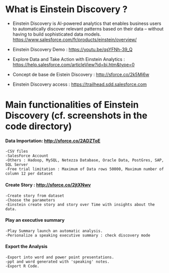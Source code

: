 # What is Einstein Discovery ? 
* Einstein Discovery is AI-powered analytics that enables business users to automatically discover relevant patterns based on their data – without having to build sophisticated data models. https://www.salesforce.com/fr/products/einstein/overview/

* Einstein Discovery Demo : https://youtu.be/qsYFNh-39_Q
* Explore Data and Take Action with Einstein Analytics : https://help.salesforce.com/articleView?id=bi.htm&type=0
* Concept de base de Eistein Discovery : http://sforce.co/2k5Mj6w
* Einstein Discovery access : https://trailhead.sdd.salesforce.com

# Main functionalities of Einstein Discovery (cf. screenshots in the code directory)

#### Data Importation: http://sforce.co/2ADZToE
```
-CSV files 
-SalesForce Account 
-Others : Hadoop, MySQL, Netezza Database, Oracle Data, PostGres, SAP, SQL Server 
-Free trial limitation : Maximum of Data rows 50000, Maximum number of column 12 per dataset 
```

#### Create Story : http://sforce.co/2jtXNwv
```
-Create story from dataset 
-Choose the parameters 
-Einstein create story and story over Time with insights about the data. 
```

#### Play an executive summary 
```
-Play Summary launch an automatic analysis. 
-Personalize a speaking executive summary : check discovery mode 
```

#### Export the Analysis
```
-Export into word and power point presentations. 
-ppt and word generated with 'speaking' notes. 
-Export R Code. 
```
